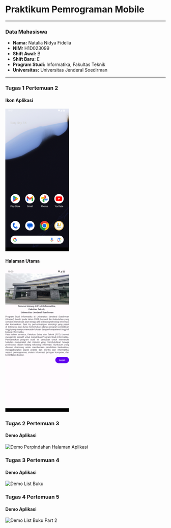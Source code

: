 # Praktikum Pemrograman Mobile

---

### Data Mahasiswa

* **Nama:** Natalia Nidya Fidelia  
* **NIM:** H1D023099  
* **Shift Awal:** B  
* **Shift Baru:** E  
* **Program Studi:** Informatika, Fakultas Teknik  
* **Universitas:** Universitas Jenderal Soedirman  

---

### Tugas 1 Pertemuan 2

#### Ikon Aplikasi
<img src="assets/aplikasi.png" width="200" alt="Ikon Aplikasi If Unsoed Mobile"/>

#### Halaman Utama
<img src="assets/isi aplikasi.png" width="200" alt="Halaman Utama Aplikasi If Unsoed Mobile"/>

### Tugas 2 Pertemuan 3

#### Demo Aplikasi 
<img src="assets/demotugas.gif" width="200" alt="Demo Perpindahan Halaman Aplikasi"/>

### Tugas 3 Pertemuan 4

#### Demo Aplikasi
<img src="assets/demotugas3.gif" width="600" alt="Demo List Buku"/>

### Tugas 4 Pertemuan 5

#### Demo Aplikasi
<img src="assets/demotugas4.gif" width="600" alt="Demo List Buku Part 2"/>

